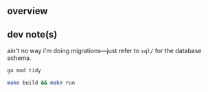 ## overview

## dev note(s)

ain't no way i'm doing migrations—just refer to `sql/` for the database schema.

```bash
go mod tidy

make build && make run
```

